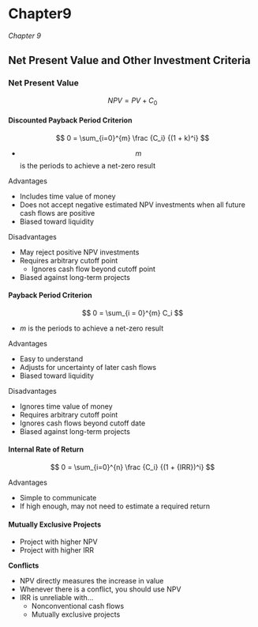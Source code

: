# Chapter9

_Chapter 9_

## Net Present Value and Other Investment Criteria

### Net Present Value

$$
NPV = PV + C_0
$$

#### **Discounted Payback Period Criterion**

$$
0 = \sum_{i=0}^{m} \frac {C_i} {(1 + k)^i}
$$

* $$m$$ is the periods to achieve a net-zero result

Advantages

* Includes time value of money
* Does not accept negative estimated NPV investments when all future cash flows are positive
* Biased toward liquidity

Disadvantages

* May reject positive NPV investments
* Requires arbitrary cutoff point
  * Ignores cash flow beyond cutoff point
* Biased against long-term projects

#### **Payback Period Criterion**

$$
0 = \sum_{i = 0}^{m} C_i
$$

* $m$ is the periods to achieve a net-zero result

Advantages

* Easy to understand
* Adjusts for uncertainty of later cash flows
* Biased toward liquidity

Disadvantages

* Ignores time value of money
* Requires arbitrary cutoff point
* Ignores cash flows beyond cutoff date
* Biased against long-term projects

#### **Internal Rate of Return**

$$
0 = \sum_{i=0}^{n} \frac {C_i} {(1 + {IRR})^i}
$$

Advantages

* Simple to communicate
* If high enough, may not need to estimate a required return

#### Mutually Exclusive Projects

* Project with higher NPV
* Project with higher IRR

**Conflicts**

* NPV directly measures the increase in value
* Whenever there is a conflict, you should use NPV
* IRR is unreliable with...
  * Nonconventional cash flows
  * Mutually exclusive projects

